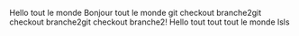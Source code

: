 Hello tout le monde
Bonjour tout le monde git checkout branche2git checkout branche2git checkout branche2! 
Hello tout tout tout le monde lsls

